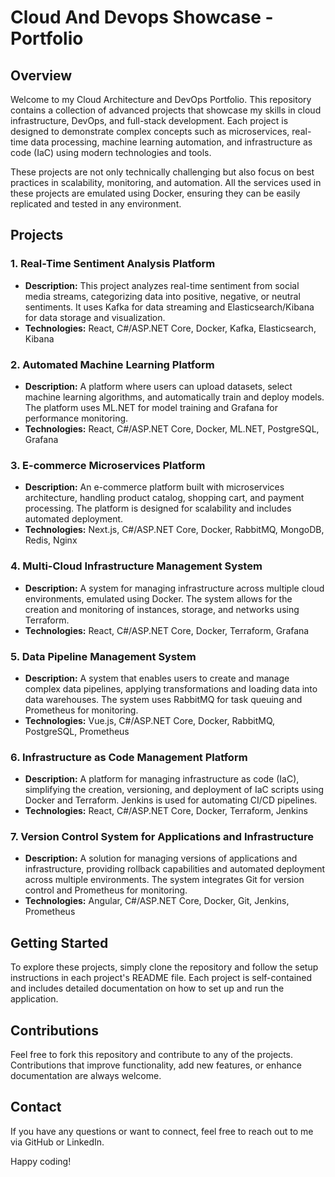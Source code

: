 # Cloud And Devops Showcase - Portfolio

## Overview

Welcome to my Cloud Architecture and DevOps Portfolio. This repository contains a collection of advanced projects that showcase my skills in cloud infrastructure, DevOps, and full-stack development. Each project is designed to demonstrate complex concepts such as microservices, real-time data processing, machine learning automation, and infrastructure as code (IaC) using modern technologies and tools.

These projects are not only technically challenging but also focus on best practices in scalability, monitoring, and automation. All the services used in these projects are emulated using Docker, ensuring they can be easily replicated and tested in any environment.

## Projects

### 1. Real-Time Sentiment Analysis Platform
- **Description:** This project analyzes real-time sentiment from social media streams, categorizing data into positive, negative, or neutral sentiments. It uses Kafka for data streaming and Elasticsearch/Kibana for data storage and visualization.
- **Technologies:** React, C#/ASP.NET Core, Docker, Kafka, Elasticsearch, Kibana

### 2. Automated Machine Learning Platform
- **Description:** A platform where users can upload datasets, select machine learning algorithms, and automatically train and deploy models. The platform uses ML.NET for model training and Grafana for performance monitoring.
- **Technologies:** React, C#/ASP.NET Core, Docker, ML.NET, PostgreSQL, Grafana

### 3. E-commerce Microservices Platform
- **Description:** An e-commerce platform built with microservices architecture, handling product catalog, shopping cart, and payment processing. The platform is designed for scalability and includes automated deployment.
- **Technologies:** Next.js, C#/ASP.NET Core, Docker, RabbitMQ, MongoDB, Redis, Nginx

### 4. Multi-Cloud Infrastructure Management System
- **Description:** A system for managing infrastructure across multiple cloud environments, emulated using Docker. The system allows for the creation and monitoring of instances, storage, and networks using Terraform.
- **Technologies:** React, C#/ASP.NET Core, Docker, Terraform, Grafana

### 5. Data Pipeline Management System
- **Description:** A system that enables users to create and manage complex data pipelines, applying transformations and loading data into data warehouses. The system uses RabbitMQ for task queuing and Prometheus for monitoring.
- **Technologies:** Vue.js, C#/ASP.NET Core, Docker, RabbitMQ, PostgreSQL, Prometheus

### 6. Infrastructure as Code Management Platform
- **Description:** A platform for managing infrastructure as code (IaC), simplifying the creation, versioning, and deployment of IaC scripts using Docker and Terraform. Jenkins is used for automating CI/CD pipelines.
- **Technologies:** React, C#/ASP.NET Core, Docker, Terraform, Jenkins

### 7. Version Control System for Applications and Infrastructure
- **Description:** A solution for managing versions of applications and infrastructure, providing rollback capabilities and automated deployment across multiple environments. The system integrates Git for version control and Prometheus for monitoring.
- **Technologies:** Angular, C#/ASP.NET Core, Docker, Git, Jenkins, Prometheus

## Getting Started

To explore these projects, simply clone the repository and follow the setup instructions in each project's README file. Each project is self-contained and includes detailed documentation on how to set up and run the application.

## Contributions

Feel free to fork this repository and contribute to any of the projects. Contributions that improve functionality, add new features, or enhance documentation are always welcome.

## Contact

If you have any questions or want to connect, feel free to reach out to me via GitHub or LinkedIn.

Happy coding!
